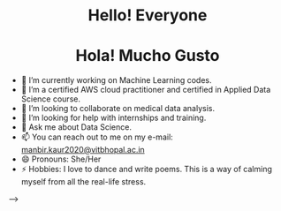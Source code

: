                                                             
  
<!--
**MANN0503/MANN0503** is a ✨ _special_ ✨ repository because its `README.md` (this file) appears on your GitHub profile.

Here are some ideas to get you started:
-->

<h1 align = 'center'>Hello! Everyone</h1>
<h1 align = 'center'>Hola! Mucho Gusto </h1>

- 🔭 I’m currently working on Machine Learning codes.
- 🌱 I’m a certified AWS cloud practitioner and certified in Applied Data Science course.
- 👯 I’m looking to collaborate on medical data analysis.
- 🤔 I’m looking for help with internships and training.
- 💬 Ask me about Data Science. 
- 📫 You can reach out to me on my e-mail: manbir.kaur2020@vitbhopal.ac.in
- 😄 Pronouns: She/Her
- ⚡ Hobbies: I love to dance and write poems. This is a way of calming myself from all the real-life stress. 

-->
